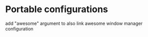 # Portable configurations

add "awesome" argument to also link awesome window manager configuration
